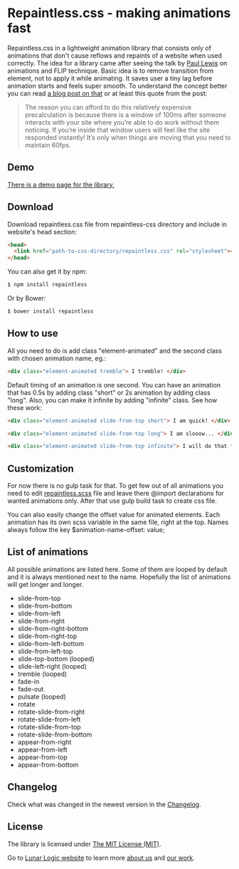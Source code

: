 # Repaintless.css - making animations fast

Repaintless.css in a lightweight animation library that consists only of animations that don't cause reflows and repaints of a website when used correctly. The idea for a library came after seeing the talk by [Paul Lewis](https://twitter.com/aerotwist) on animations and FLIP technique. Basic idea is to remove transition from element, not to apply it while animating. It saves user a tiny lag before animation starts and feels super smooth. To understand the concept better you can read [a blog post on that](https://aerotwist.com/blog/flip-your-animations/) or at least this quote from the post:

> The reason you can afford to do this relatively expensive precalculation is because there is a window of 100ms after someone interacts with your site where you’re able to do work without them noticing. If you’re inside that window users will feel like the site responded instantly! It’s only when things are moving that you need to maintain 60fps.

## Demo

[There is a demo page for the library.](http://szynszyliszys.github.io/repaintless/)

## Download

Download repaintless.css file from repaintless-css directory and include in website's head section:

```html
<head>
  <link href="path-to-css-directory/repaintless.css" rel="stylesheet"></link>
</head>
```

You can also get it by npm:

```sh
$ npm install repaintless
```

Or by Bower:

```sh
$ bower install repaintless
```


## How to use

All you need to do is add class "element-animated" and the second class with chosen animation name, eg.:

```html
<div class="element-animated tremble"> I tremble! </div>
```

Default timing of an animation is one second. You can have an animation that has 0.5s by adding class "short" or 2s animation by adding class "long". Also, you can make it infinite by adding "infinite" class. See how these work:

```html
<div class="element-animated slide-from-top short"> I am quick! </div>

<div class="element-animated slide-from-top long"> I am slooow... </div>

<div class="element-animated slide-from-top infinite"> I will do that forever to drive you crazy! </div>
```

## Customization

For now there is no gulp task for that. To get few out of all animations you need to edit [repaintless.scss](https://github.com/szynszyliszys/repaintless/blob/master/app/scss/repaintless.scss) file and leave there @import declarations for wanted animations only. After that use gulp build task to create css file.

You can also easily change the offset value for animated elements. Each animation has its own scss  variable in the same file, right at the top. Names always follow the key $animation-name-offset: value;

## List of animations

All possible animations are listed here. Some of them are looped by default and it is always mentioned next to the name. Hopefully the list of animations will get longer and longer.

- slide-from-top
- slide-from-bottom
- slide-from-left
- slide-from-right
- slide-from-right-bottom
- slide-from-right-top
- slide-from-left-bottom
- slide-from-left-top
- slide-top-bottom (looped)
- slide-left-right (looped)
- tremble (looped)
- fade-in
- fade-out
- pulsate (looped)
- rotate
- rotate-slide-from-right
- rotate-slide-from-left
- rotate-slide-from-top
- rotate-slide-from-bottom
- appear-from-right
- appear-from-left
- appear-from-top
- appear-from-bottom

## Changelog

Check what was changed in the newest version in the [Changelog](https://github.com/szynszyliszys/repaintless/blob/master/CHANGELOG.md).

## License

The library is licensed under [The MIT License (MIT)](http://choosealicense.com/licenses/mit/).

Go to [Lunar Logic website](http://www.lunarlogic.io/) to learn more [about us](http://www.lunarlogic.io/company) and [our work](http://www.lunarlogic.io/portfolio).


